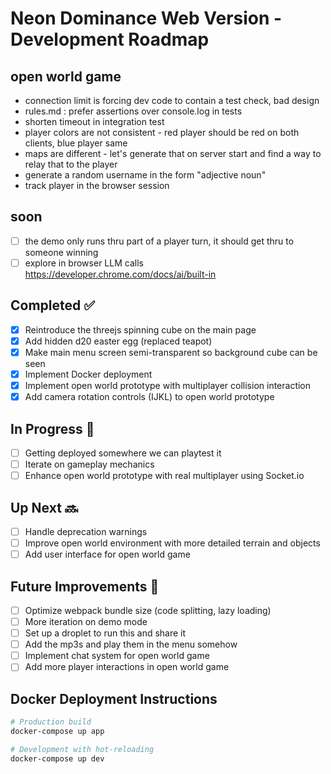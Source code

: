 # Neon Dominance Web Version - Development Roadmap

## open world game

* connection limit is forcing dev code to contain a test check, bad design
* rules.md : prefer assertions over console.log in tests
* shorten timeout in integration test
* player colors are not consistent - red player should be red on both clients, blue player same
* maps are different - let's generate that on server start and find a way to relay that to the player
* generate a random username in the form "adjective noun"
* track player in the browser session

## soon

* [ ] the demo only runs thru part of a player turn, it should get thru to someone winning
* [ ] explore in browser LLM calls https://developer.chrome.com/docs/ai/built-in

## Completed ✅
* [x] Reintroduce the threejs spinning cube on the main page
* [x] Add hidden d20 easter egg (replaced teapot)
* [x] Make main menu screen semi-transparent so background cube can be seen
* [x] Implement Docker deployment
* [x] Implement open world prototype with multiplayer collision interaction
* [x] Add camera rotation controls (IJKL) to open world prototype

## In Progress 🚀
* [ ] Getting deployed somewhere we can playtest it
* [ ] Iterate on gameplay mechanics
* [ ] Enhance open world prototype with real multiplayer using Socket.io

## Up Next 🔜
* [ ] Handle deprecation warnings
* [ ] Improve open world environment with more detailed terrain and objects
* [ ] Add user interface for open world game

## Future Improvements 📝
* [ ] Optimize webpack bundle size (code splitting, lazy loading)
* [ ] More iteration on demo mode
* [ ] Set up a droplet to run this and share it
* [ ] Add the mp3s and play them in the menu somehow
* [ ] Implement chat system for open world game
* [ ] Add more player interactions in open world game

## Docker Deployment Instructions
```bash
# Production build
docker-compose up app

# Development with hot-reloading
docker-compose up dev
```
